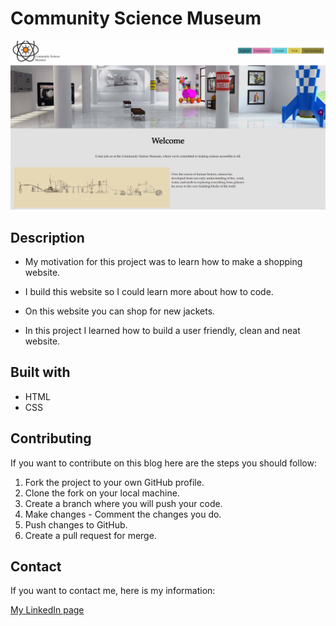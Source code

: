 # Community Science Museum

![image](images/CSM.jpg)

## Description

- My motivation for this project was to learn how to make a shopping website.

- I build this website so I could learn more about how to code.

- On this website you can shop for new jackets.

- In this project I learned how to build a user friendly, clean and neat website.

## Built with

- HTML
- CSS

## Contributing

If you want to contribute on this blog here are the steps you should follow:

1. Fork the project to your own GitHub profile.
2. Clone the fork on your local machine.
3. Create a branch where you will push your code.
4. Make changes - Comment the changes you do.
5. Push changes to GitHub.
6. Create a pull request for merge.

## Contact

If you want to contact me, here is my information:

[My LinkedIn page](http://www.linkedin.com/in/mona-dagsland-56ba85226)
